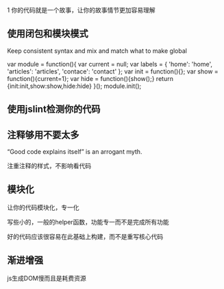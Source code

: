 
1 你的代码就是一个故事，让你的故事情节更加容易理解


## 使用闭包和模块模式

Keep consistent syntax and mix and match what to make global

var module = function(){
	var current = null;
	var labels = {
		'home': 'home',
		'articles': 'articles',
		'contace': 'contact'
	};
	var init = function(){};
	var show = function(){current=1};
	var hide = function(){show();}
	return {init:init,show:show,hide:hide}
}();
module.init();

## 使用jslint检测你的代码

## 注释够用不要太多
“Good code explains itself” is an arrogant myth.

注重注释的样式，不影响看代码

## 模块化

让你的代码模块化，专一化

写些小的，一般的helper函数，功能专一而不是完成所有功能

好的代码应该很容易在此基础上构建，而不是重写核心代码

## 渐进增强
js生成DOM慢而且是耗费资源

## 